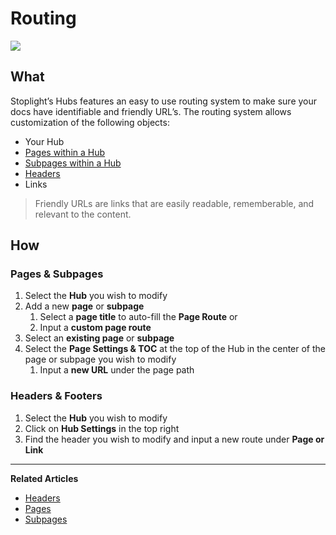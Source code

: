 
# Routing 

![](../../assets/gifs/routing-hubs.gif)

## What 
Stoplight’s Hubs features an easy to use routing system to make sure your docs have identifiable and friendly URL’s. The routing system allows customization of the following objects: 

- Your Hub 
- [Pages within a Hub](/documentation/getting-started/pages) 
- [Subpages within a Hub](/documentation/getting-started/subpages) 
- [Headers](/documentation/getting-started/header-footer)
- Links 


>Friendly URLs are links that are easily readable, rememberable, and relevant to the content.


## How 

### Pages & Subpages 

1. Select the **Hub** you wish to modify 
2. Add a new **page** or **subpage**  
   1. Select a **page title** to auto-fill the **Page Route** or 
   2. Input a **custom page route** 
3. Select an **existing page** or **subpage** 
4. Select the **Page Settings & TOC** at the top of the Hub in the center of the page or subpage you wish to modify  
   1. Input a **new URL** under the page path  

### Headers & Footers 

1. Select the **Hub** you wish to modify 
2. Click on **Hub Settings** in the top right 
3. Find the header you wish to modify and input a new route under **Page or Link**
 

---
**Related Articles**
- [Headers](/documentation/getting-started/header-footer)
- [Pages](/documentation/getting-started/pages)
- [Subpages](/documentation/getting-started/subpages)

